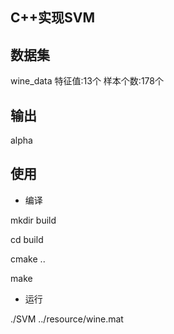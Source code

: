 ## C++实现SVM
## 数据集
wine_data
特征值:13个
样本个数:178个
## 输出
alpha
## 使用

- 编译

mkdir build

cd build

cmake ..

make

- 运行

./SVM ../resource/wine.mat
